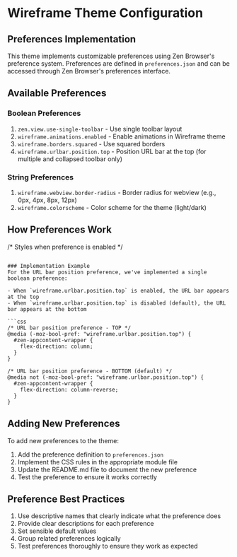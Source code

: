 
# Wireframe Theme Configuration

## Preferences Implementation

This theme implements customizable preferences using Zen Browser's preference system. Preferences are defined in `preferences.json` and can be accessed through Zen Browser's preferences interface.

## Available Preferences

### Boolean Preferences

1. `zen.view.use-single-toolbar` - Use single toolbar layout
2. `wireframe.animations.enabled` - Enable animations in Wireframe theme
3. `wireframe.borders.squared` - Use squared borders
4. `wireframe.urlbar.position.top` - Position URL bar at the top (for multiple and collapsed toolbar only)

### String Preferences

1. `wireframe.webview.border-radius` - Border radius for webview (e.g., 0px, 4px, 8px, 12px)
2. `wireframe.colorscheme` - Color scheme for the theme (light/dark)

## How Preferences Work

  /* Styles when preference is enabled */
  
```

### Implementation Example
For the URL bar position preference, we've implemented a single boolean preference:

- When `wireframe.urlbar.position.top` is enabled, the URL bar appears at the top
- When `wireframe.urlbar.position.top` is disabled (default), the URL bar appears at the bottom

```css
/* URL bar position preference - TOP */
@media (-moz-bool-pref: "wireframe.urlbar.position.top") {
  #zen-appcontent-wrapper {
    flex-direction: column;
  }
}

/* URL bar position preference - BOTTOM (default) */
@media not (-moz-bool-pref: "wireframe.urlbar.position.top") {
  #zen-appcontent-wrapper {
    flex-direction: column-reverse;
  }
}
```

## Adding New Preferences

To add new preferences to the theme:

1. Add the preference definition to `preferences.json`
2. Implement the CSS rules in the appropriate module file
3. Update the README.md file to document the new preference
4. Test the preference to ensure it works correctly

## Preference Best Practices

1. Use descriptive names that clearly indicate what the preference does
2. Provide clear descriptions for each preference
3. Set sensible default values
4. Group related preferences logically
5. Test preferences thoroughly to ensure they work as expected